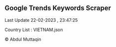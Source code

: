 

## Google Trends Keywords Scraper 
 
Last Update 22-02-2023 , 23:47:25

Country List :
VIETNAM.json



© Abdul Muttaqin 
